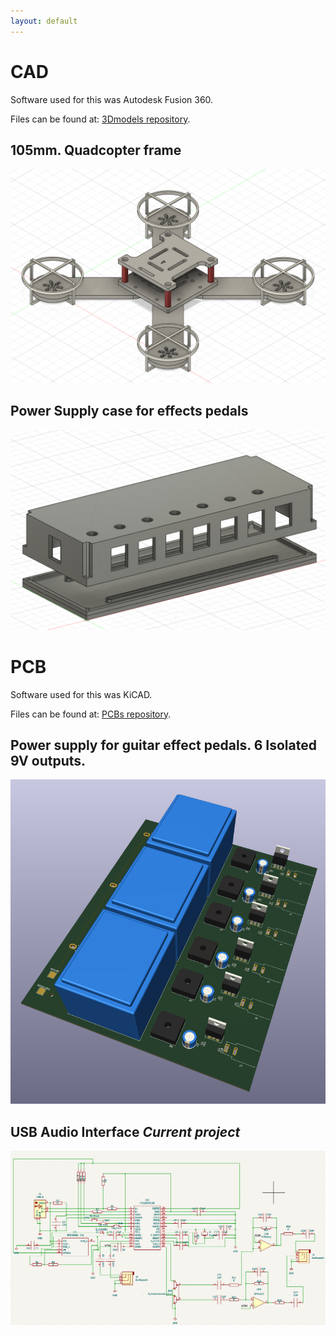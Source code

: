 ```yaml
---
layout: default
---
```


# CAD

Software used for this was Autodesk Fusion 360.

Files can be found at: [3Dmodels repository](https://github.com/mffellay/3Dmodels).

## 105mm. Quadcopter frame

<img src="https://raw.githubusercontent.com/mffellay/3Dmodels/main/Drone105mm/drone.png" alt="drone">

## Power Supply case for effects pedals

<img src="https://raw.githubusercontent.com/mffellay/3Dmodels/main/Power%20Supply%20case/casepsu.png" alt="casepsu">


# PCB

Software used for this was KiCAD.

Files can be found at: [PCBs repository](https://github.com/mffellay/PCBs).

## Power supply for guitar effect pedals. 6 Isolated 9V outputs.

<img src="https://raw.githubusercontent.com/mffellay/PCBs/main/PowerSupply/psu.png" alt="psu">

## USB Audio Interface _Current project_

<img src="https://raw.githubusercontent.com/mffellay/PCBs/main/USBAudioInterface/audiointerface.png" alt="audiointerface" />
